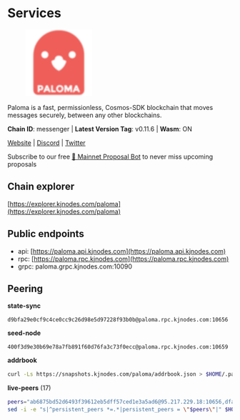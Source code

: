 # Services

<figure><img src="https://raw.githubusercontent.com/kj89/cosmos-images/main/logos/paloma.png" width="150" alt=""><figcaption></figcaption></figure>

Paloma is a fast, permissionless, Cosmos-SDK blockchain that  moves messages securely, between any other blockchains.

**Chain ID**: messenger | **Latest Version Tag**: v0.11.6 | **Wasm**: ON

[Website](https://www.palomachain.com) | [Discord](https://discord.gg/tKVFpfdSw4) | [Twitter](https://twitter.com/paloma_chain)



Subscribe to our free [🤖 Mainnet Proposal Bot](https://t.me/kjnodes_proposal_bot) to never miss upcoming proposals


## Chain explorer
[https://explorer.kjnodes.com/paloma](https://explorer.kjnodes.com/paloma)

## Public endpoints

* api: [https://paloma.api.kjnodes.com](https://paloma.api.kjnodes.com)
* rpc: [https://paloma.rpc.kjnodes.com](https://paloma.rpc.kjnodes.com)
* grpc: paloma.grpc.kjnodes.com:10090

## Peering

**state-sync**

```text
d9bfa29e0cf9c4ce0cc9c26d98e5d97228f93b0b@paloma.rpc.kjnodes.com:10656
```

**seed-node**

```text
400f3d9e30b69e78a7fb891f60d76fa3c73f0ecc@paloma.rpc.kjnodes.com:10659
```

**addrbook**
```bash
curl -Ls https://snapshots.kjnodes.com/paloma/addrbook.json > $HOME/.paloma/config/addrbook.json
```

**live-peers** (17)
```bash
peers="ab6875bd52d6493f39612eb5dff57ced1e3a5ad6@95.217.229.18:10656,dfa0d66a3713bf6b49bc509a2a4fc75bee042a30@23.88.77.188:20009,527200c42834243b6dc8dacbe26423b7e6577e0f@138.201.129.102:26656,cb8a1e9e12ac06dbd565311137f6c93d66fd96f8@104.167.221.18:26656,d9bfa29e0cf9c4ce0cc9c26d98e5d97228f93b0b@65.109.88.38:10656,41a47bae18f81c1f626e4b238221b77e274424d7@45.33.65.223:26656,5321570794c61a8285505812cb7ebd6308a86583@65.109.113.253:26656,1a0232b9426aa1c7a78c92a2136b69d050bb6942@65.108.224.126:26656,b92c94f00b46500a5ff8920acd438c0873c2f9da@50.116.13.101:26656,2c6772b11c1f9eff2a923eb2bf808543cdd501c5@79.143.179.196:26656,471a09da6fafb67bff3aa1f01e00fd1830e53262@136.243.94.138:26656,87b4221770495e66e772a53bbea92a15aff288c2@144.126.158.0:26656,317141e329bc214a76ba92201f6818574ebe5323@135.181.114.98:36656,08c242d4505c5db223647069fdc0acb6e90079aa@65.109.106.214:26656,19165f3248f358ded53c3f51cf97a22123560b86@65.109.69.154:38656,f4c43099e04b721c54a454dad85f61da49be90bc@65.108.199.222:28656,942951ad44b974098db48432455f135a653edbb1@65.21.230.230:31656"
sed -i -e "s|^persistent_peers *=.*|persistent_peers = \"$peers\"|" $HOME/.paloma/config/config.toml
```
